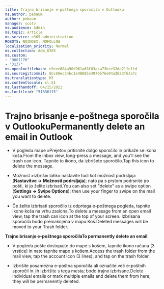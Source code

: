 ```yaml
---
title: Trajno brisanje e-poštnega sporočila v Outlooku
ms.author: pebaum
author: pebaum
manager: scotv
ms.audience: Admin
ms.topic: article
ms.service: o365-administration
ROBOTS: NOINDEX, NOFOLLOW
localization_priority: Normal
ms.collection: Adm_O365
ms.custom:
- "9001176"
- "3137"
ms.openlocfilehash: e9eee884a90d961a68f63aca73bce32da21fe1fd
ms.sourcegitcommit: 8bc60ec34bc1e40685e3976576e04a2623f63a7c
ms.translationtype: MT
ms.contentlocale: sl-SI
ms.lasthandoff: 04/15/2021
ms.locfileid: "51836115"
---
```

# <a name="permanently-delete-an-email-in-outlook"></a><span data-ttu-id="343ba-102">Trajno brisanje e-poštnega sporočila v Outlooku</span><span class="sxs-lookup"><span data-stu-id="343ba-102">Permanently delete an email in Outlook</span></span>

- <span data-ttu-id="343ba-103">V pogledu mape »Prejeto« pritisnite dolgo sporočilo in prikaže se ikona koša.</span><span class="sxs-lookup"><span data-stu-id="343ba-103">From the inbox view, long-press a message, and you'll see the trash can icon.</span></span> <span data-ttu-id="343ba-104">Tapnite to ikono, da izbrišete sporočilo.</span><span class="sxs-lookup"><span data-stu-id="343ba-104">Tap this icon to delete the message.</span></span>

- <span data-ttu-id="343ba-105">Možnost »izbriši« lahko nastavite tudi kot možnost podrsljaja (**Nastavitve -> Možnosti podrsljaja**); nato pa s prstom podrsnite po pošti, ki jo želite izbrisati.</span><span class="sxs-lookup"><span data-stu-id="343ba-105">You can also set "delete" as a swipe option (**Settings -> Swipe Options**); then use your finger to swipe on the mail you want to delete.</span></span> 

- <span data-ttu-id="343ba-106">Če želite izbrisati sporočilo iz odprtega e-poštnega pogleda, tapnite ikono koša na vrhu zaslona.</span><span class="sxs-lookup"><span data-stu-id="343ba-106">To delete a message from an open email view, tap the trash can icon at the top of your screen.</span></span> <span data-ttu-id="343ba-107">Izbrisana sporočila bodo premaknjena v mapo Koš.</span><span class="sxs-lookup"><span data-stu-id="343ba-107">Deleted messages will be moved to your Trash folder.</span></span> 

<span data-ttu-id="343ba-108">**Trajno brisanje e-poštnega sporočila**</span><span class="sxs-lookup"><span data-stu-id="343ba-108">**To permanently delete an email**</span></span>

- <span data-ttu-id="343ba-109">V pogledu pošte dostopajte do mape s košem, tapnite ikono računa (3 vrstice) in nato tapnite mapo s košem.</span><span class="sxs-lookup"><span data-stu-id="343ba-109">Access the trash folder from the mail view, tap the account icon (3 lines), and tap on the trash folder.</span></span>

- <span data-ttu-id="343ba-110">Izbrišite posamezna e-poštna sporočila ali označite več e-poštnih sporočil in jih izbrišite s tega mesta; bodo trajno izbrisane.</span><span class="sxs-lookup"><span data-stu-id="343ba-110">Delete individual emails or mark multiple emails and delete them from here; they will be permanently deleted.</span></span>